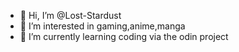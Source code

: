 - 👋 Hi, I’m @Lost-Stardust
- 👀 I’m interested in gaming,anime,manga
- 🌱 I’m currently learning coding via the odin project
